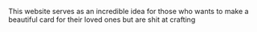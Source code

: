 This website serves as an incredible idea for those who wants to make a beautiful card for their loved ones but are shit at crafting
